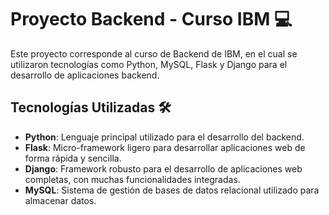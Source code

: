 # Proyecto Backend - Curso IBM 💻

Este proyecto corresponde al curso de Backend de IBM, en el cual se utilizaron tecnologías como Python, MySQL, Flask y Django para el desarrollo de aplicaciones backend.

## Tecnologías Utilizadas 🛠️

- **Python**: Lenguaje principal utilizado para el desarrollo del backend.
- **Flask**: Micro-framework ligero para desarrollar aplicaciones web de forma rápida y sencilla.
- **Django**: Framework robusto para el desarrollo de aplicaciones web completas, con muchas funcionalidades integradas.
- **MySQL**: Sistema de gestión de bases de datos relacional utilizado para almacenar datos.
